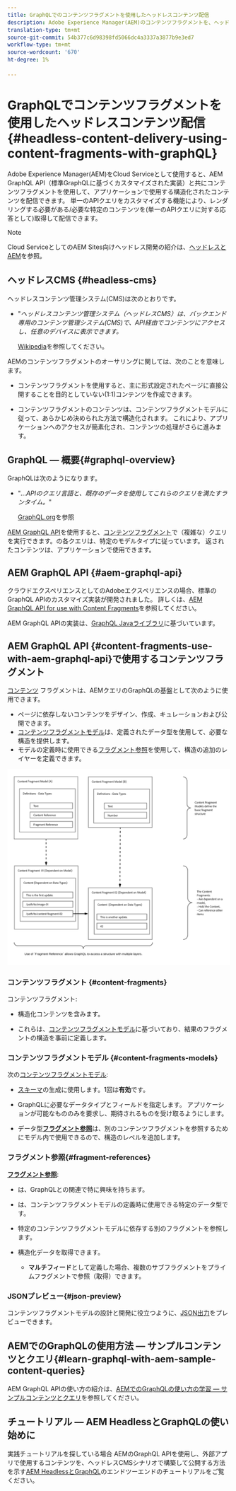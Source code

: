 ```yaml
---
title: GraphQLでのコンテンツフラグメントを使用したヘッドレスコンテンツ配信
description: Adobe Experience Manager(AEM)のコンテンツフラグメントを、ヘッドレスコンテンツ配信用のGraphQLとのCloud Serviceとして使用する方法を説明します。
translation-type: tm+mt
source-git-commit: 54b377c6d98398fd5066dc4a3337a3877b9e3ed7
workflow-type: tm+mt
source-wordcount: '670'
ht-degree: 1%

---
```



# GraphQLでコンテンツフラグメントを使用したヘッドレスコンテンツ配信{#headless-content-delivery-using-content-fragments-with-graphQL}

Adobe Experience Manager(AEM)をCloud Serviceとして使用すると、AEM GraphQL API（標準GraphQLに基づくカスタマイズされた実装）と共にコンテンツフラグメントを使用して、アプリケーションで使用する構造化されたコンテンツを配信できます。 単一のAPIクエリをカスタマイズする機能により、レンダリングする必要がある/必要な特定のコンテンツを(単一のAPIクエリに対する応答として)取得して配信できます。

>[!NOTE]
>
>Cloud ServiceとしてのAEM Sites向けヘッドレス開発の紹介は、[ヘッドレスとAEM](/help/implementing/developing/headless/introduction.md)を参照。

## ヘッドレスCMS {#headless-cms}

ヘッドレスコンテンツ管理システム(CMS)は次のとおりです。

* &quot;*ヘッドレスコンテンツ管理システム（ヘッドレスCMS）は、バックエンド専用のコンテンツ管理システム(CMS)で、API経由でコンテンツにアクセスし、任意のデバイスに表示できます。*

   [Wikipedia](https://en.wikipedia.org/wiki/Headless_content_management_system)を参照してください。

AEMのコンテンツフラグメントのオーサリングに関しては、次のことを意味します。

* コンテンツフラグメントを使用すると、主に形式設定されたページに直接公開することを目的としていない(1:1)コンテンツを作成できます。

* コンテンツフラグメントのコンテンツは、コンテンツフラグメントモデルに従って、あらかじめ決められた方法で構造化されます。 これにより、アプリケーションへのアクセスが簡素化され、コンテンツの処理がさらに進みます。

## GraphQL — 概要{#graphql-overview}

GraphQLは次のようになります。

* &quot;*...APIのクエリ言語と、既存のデータを使用してこれらのクエリを満たすランタイム。*&quot;

   [GraphQL.org](https://graphql.org)を参照

[AEM GraphQL API](#aem-graphql-api)を使用すると、[コンテンツフラグメント](/help/assets/content-fragments/content-fragments.md)で（複雑な）クエリを実行できます。の各クエリは、特定のモデルタイプに従っています。 返されたコンテンツは、アプリケーションで使用できます。

## AEM GraphQL API {#aem-graphql-api}

クラウドエクスペリエンスとしてのAdobeエクスペリエンスの場合、標準のGraphQL APIのカスタマイズ実装が開発されました。 詳しくは、[AEM GraphQL API for use with Content Fragments](/help/assets/content-fragments/graphql-api-content-fragments.md)を参照してください。

AEM GraphQL APIの実装は、[GraphQL Javaライブラリ](https://graphql.org/code/#java)に基づいています。

## AEM GraphQL API {#content-fragments-use-with-aem-graphql-api}で使用するコンテンツフラグメント

[コンテンツ](#content-fragments) フラグメントは、AEMクエリのGraphQLの基盤として次のように使用できます。

* ページに依存しないコンテンツをデザイン、作成、キュレーションおよび公開できます。
* [コンテンツフラグメントモデル](#content-fragments-models)は、定義されたデータ型を使用して、必要な構造を提供します。
* モデルの定義時に使用できる[フラグメント参照](#fragment-references)を使用して、構造の追加のレイヤーを定義できます。

![GraphQLContent Fragmentsと共に使用する](assets/cfm-nested-01.png "コンテンツフラグメント（GraphQLで使用）")

### コンテンツフラグメント {#content-fragments}

コンテンツフラグメント:

* 構造化コンテンツを含みます。

* これらは、[コンテンツフラグメントモデル](#content-fragments-models)に基づいており、結果のフラグメントの構造を事前に定義します。

### コンテンツフラグメントモデル {#content-fragments-models}

次の[コンテンツフラグメントモデル](/help/assets/content-fragments/content-fragments-models.md):

* [スキーマ](https://graphql.org/learn/schema/)の生成に使用します。1回は&#x200B;**有効**&#x200B;です。

* GraphQLに必要なデータタイプとフィールドを指定します。 アプリケーションが可能なもののみを要求し、期待されるものを受け取るようにします。

* データ型&#x200B;**[フラグメント参照](#fragment-references)**&#x200B;は、別のコンテンツフラグメントを参照するためにモデル内で使用できるので、構造のレベルを追加します。

### フラグメント参照{#fragment-references}

**[フラグメント参照](/help/assets/content-fragments/content-fragments-models.md#fragment-reference-nested-fragments)**:

* は、GraphQLとの関連で特に興味を持ちます。

* は、コンテンツフラグメントモデルの定義時に使用できる特定のデータ型です。

* 特定のコンテンツフラグメントモデルに依存する別のフラグメントを参照します。

* 構造化データを取得できます。

   * **マルチフィード**&#x200B;として定義した場合、複数のサブフラグメントをプライムフラグメントで参照（取得）できます。

### JSONプレビュー{#json-preview}

コンテンツフラグメントモデルの設計と開発に役立つように、[JSON出力](/help/assets/content-fragments/content-fragments-json-preview.md)をプレビューできます。

## AEMでのGraphQLの使用方法 — サンプルコンテンツとクエリ{#learn-graphql-with-aem-sample-content-queries}

AEM GraphQL APIの使い方の紹介は、[AEMでのGraphQLの使い方の学習 — サンプルコンテンツとクエリ](/help/assets/content-fragments/content-fragments-graphql-samples.md)を参照してください。

## チュートリアル — AEM HeadlessとGraphQLの使い始めに

実践チュートリアルを探している場合 AEMのGraphQL APIを使用し、外部アプリで使用するコンテンツを、ヘッドレスCMSシナリオで構築して公開する方法を示す[AEM HeadlessとGraphQL](https://experienceleague.adobe.com/docs/experience-manager-learn/getting-started-with-aem-headless/graphql/overview.html)のエンドツーエンドのチュートリアルをご覧ください。